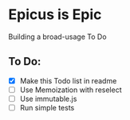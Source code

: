 # Epicus is Epic
Building a broad-usage To Do

##  To Do:
- [x] Make this Todo list in readme 
- [ ] Use Memoization with reselect
- [ ] Use immutable.js
- [ ] Run simple tests
